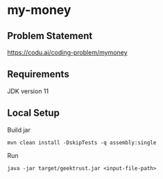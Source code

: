 # my-money

## Problem Statement

https://codu.ai/coding-problem/mymoney

## Requirements
JDK version 11

## Local Setup
Build jar

`mvn clean install -DskipTests -q assembly:single`

Run

`java -jar target/geektrust.jar <input-file-path>`
